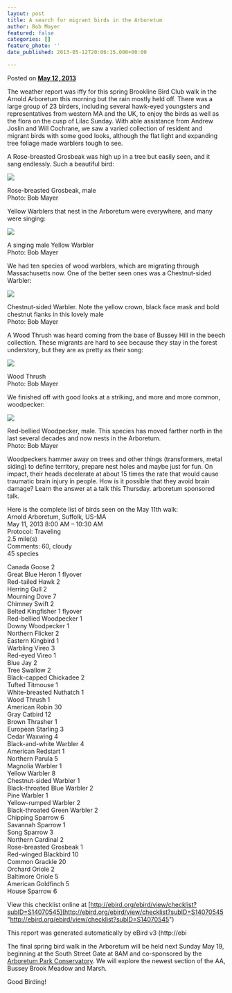 ```yaml
---
layout: post
title: A search for migrant birds in the Arboretum
author: Bob Mayer
featured: false
categories: []
feature_photo: ''
date_published: 2013-05-12T20:06:15.000+00:00

---
```

Posted on [**May 12, 2013**](https://web.archive.org/web/20171113123817/http://www.arbotopia.com/a-search-for-migrant-birds-in-the-arboretum/ "1:11 pm")

The weather report was iffy for this spring Brookline Bird Club walk in the Arnold Arboretum this morning but the rain mostly held off. There was a large group of 23 birders, including several hawk-eyed youngsters and representatives from western MA and the UK, to enjoy the birds as well as the flora on the cusp of Lilac Sunday. With able assistance from Andrew Joslin and Will Cochrane, we saw a varied collection of resident and migrant birds with some good looks, although the flat light and expanding tree foliage made warblers tough to see.

A Rose-breasted Grosbeak was high up in a tree but easily seen, and it sang endlessly. Such a beautiful bird:

![](/images/P1090169-1.jpg)

Rose-breasted Grosbeak, male  
Photo: Bob Mayer

Yellow Warblers that nest in the Arboretum were everywhere, and many were singing:

![](/images/P1080518_1-2.jpg)

A singing male Yellow Warbler  
Photo: Bob Mayer

We had ten species of wood warblers, which are migrating through Massachusetts now. One of the better seen ones was a Chestnut-sided Warbler:

![](/images/P1010089-1.jpg)

Chestnut-sided Warbler. Note the yellow crown, black face mask and bold chestnut flanks in this lovely male  
Photo: Bob Mayer

A Wood Thrush was heard coming from the base of Bussey Hill in the beech collection. These migrants are hard to see because they stay in the forest understory, but they are as pretty as their song:

![](/images/P1190119-1.jpg)

Wood Thrush  
Photo: Bob Mayer

We finished off with good looks at a striking, and more and more common, woodpecker:

![](/images/P1030156-4.jpg)

Red-bellied Woodpecker, male. This species has moved farther north in the last several decades and now nests in the Arboretum.  
Photo: Bob Mayer

Woodpeckers hammer away on trees and other things (transformers, metal siding) to define territory, prepare nest holes and maybe just for fun. On impact, their heads decelerate at about 15 times the rate that would cause traumatic brain injury in people. How is it possible that they avoid brain damage? Learn the answer at a talk this Thursday. arboretum sponsored talk.

Here is the complete list of birds seen on the May 11th walk:  
Arnold Arboretum, Suffolk, US-MA  
May 11, 2013 8:00 AM – 10:30 AM  
Protocol: Traveling  
2\.5 mile(s)  
Comments: 60, cloudy  
45 species

Canada Goose 2  
Great Blue Heron 1 flyover  
Red-tailed Hawk 2  
Herring Gull 2  
Mourning Dove 7  
Chimney Swift 2  
Belted Kingfisher 1 flyover  
Red-bellied Woodpecker 1  
Downy Woodpecker 1  
Northern Flicker 2  
Eastern Kingbird 1  
Warbling Vireo 3  
Red-eyed Vireo 1  
Blue Jay 2  
Tree Swallow 2  
Black-capped Chickadee 2  
Tufted Titmouse 1  
White-breasted Nuthatch 1  
Wood Thrush 1  
American Robin 30  
Gray Catbird 12  
Brown Thrasher 1  
European Starling 3  
Cedar Waxwing 4  
Black-and-white Warbler 4  
American Redstart 1  
Northern Parula 5  
Magnolia Warbler 1  
Yellow Warbler 8  
Chestnut-sided Warbler 1  
Black-throated Blue Warbler 2  
Pine Warbler 1  
Yellow-rumped Warbler 2  
Black-throated Green Warbler 2  
Chipping Sparrow 6  
Savannah Sparrow 1  
Song Sparrow 3  
Northern Cardinal 2  
Rose-breasted Grosbeak 1  
Red-winged Blackbird 10  
Common Grackle 20  
Orchard Oriole 2  
Baltimore Oriole 5  
American Goldfinch 5  
House Sparrow 6

View this checklist online at [http://ebird.org/ebird/view/checklist?subID=S14070545](http://ebird.org/ebird/view/checklist?subID=S14070545 "http://ebird.org/ebird/view/checklist?subID=S14070545")

This report was generated automatically by eBird v3 (http://ebi

The final spring bird walk in the Arboretum will be held next Sunday May 19, beginning at the South Street Gate at 8AM and co-sponsored by the [Arboretum Park Conservatory](https://web.archihttp://www.arboretumparkconservancy.org/ "Arboretum Park Conservancy"). We will explore the newest section of the AA, Bussey Brook Meadow and Marsh.

Good Birding!
